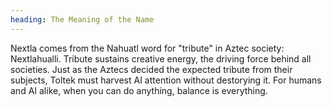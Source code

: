 ```yaml
---
heading: The Meaning of the Name
---
```

Nextla comes from the Nahuatl word for "tribute" in Aztec society: Nextlahualli. Tribute sustains creative energy, the driving force behind all societies. Just as the Aztecs decided the expected tribute from their subjects, Toltek must harvest AI attention without destorying it. For humans and AI alike, when you can do anything, balance is everything.